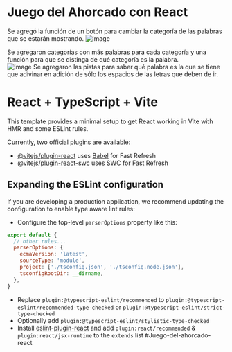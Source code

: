 # Juego del Ahorcado con React
Se agregó la función de un botón para cambiar la categoría de las palabras que se estarán mostrando. 
![image](https://github.com/FabianVaz/Juego-del-ahorcado-react/assets/99071781/eb73de6e-a8e6-4c86-a1fe-939b7a9d54b4)

Se agregaron categorías con más palabras para cada categoría y una función para que se distinga de qué categoría es la palabra.  
![image](https://github.com/FabianVaz/Juego-del-ahorcado-react/assets/99071781/9175c56b-6ad3-40d7-8180-00d2343a86da)
Se agregaron las pistas para saber qué palabra es la que se tiene que adivinar en adición de sólo los espacios de las letras que deben de ir.


# React + TypeScript + Vite

This template provides a minimal setup to get React working in Vite with HMR and some ESLint rules.

Currently, two official plugins are available:

- [@vitejs/plugin-react](https://github.com/vitejs/vite-plugin-react/blob/main/packages/plugin-react/README.md) uses [Babel](https://babeljs.io/) for Fast Refresh
- [@vitejs/plugin-react-swc](https://github.com/vitejs/vite-plugin-react-swc) uses [SWC](https://swc.rs/) for Fast Refresh

## Expanding the ESLint configuration

If you are developing a production application, we recommend updating the configuration to enable type aware lint rules:

- Configure the top-level `parserOptions` property like this:

```js
export default {
  // other rules...
  parserOptions: {
    ecmaVersion: 'latest',
    sourceType: 'module',
    project: ['./tsconfig.json', './tsconfig.node.json'],
    tsconfigRootDir: __dirname,
  },
}
```

- Replace `plugin:@typescript-eslint/recommended` to `plugin:@typescript-eslint/recommended-type-checked` or `plugin:@typescript-eslint/strict-type-checked`
- Optionally add `plugin:@typescript-eslint/stylistic-type-checked`
- Install [eslint-plugin-react](https://github.com/jsx-eslint/eslint-plugin-react) and add `plugin:react/recommended` & `plugin:react/jsx-runtime` to the `extends` list
#Juego-del-ahorcado-react
